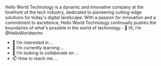 Hello World Technology is a dynamic and innovative company at the forefront of the tech industry, dedicated to pioneering cutting-edge solutions for today's digital landscape. With a passion for innovation and a commitment to excellence, Hello World Technology continually pushes the boundaries of what's possible in the world of technology.- 👋 Hi, I’m @HelloWorldtechn
- 👀 I’m interested in ...
- 🌱 I’m currently learning ...
- 💞️ I’m looking to collaborate on ...
- 📫 How to reach me ...

<!---
HelloWorldtechn/HelloWorldtechn is a ✨ special ✨ repository because its `README.md` (this file) appears on your GitHub profile.
You can click the Preview link to take a look at your changes.
--->
